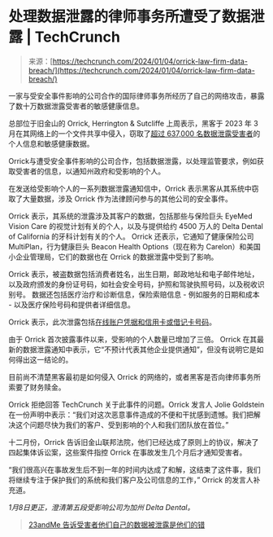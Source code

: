 <!--yml

category: 未分类

date: 2024-05-27 14:31:16

-->

# 处理数据泄露的律师事务所遭受了数据泄露 | TechCrunch

> 来源：[https://techcrunch.com/2024/01/04/orrick-law-firm-data-breach/](https://techcrunch.com/2024/01/04/orrick-law-firm-data-breach/)

一家与受安全事件影响的公司合作的国际律师事务所经历了自己的网络攻击，暴露了数十万数据泄露受害者的敏感健康信息。

总部位于旧金山的 Orrick, Herrington & Sutcliffe 上周表示，黑客于 2023 年 3 月在其网络上的一个文件共享中侵入，窃取了[超过 637,000 名数据泄露受害者](https://apps.web.maine.gov/online/aeviewer/ME/40/8a2cebbb-af51-4e3b-ab37-a64ff132a972.shtml?=010420240000)的个人信息和敏感健康数据。

Orrick与遭受安全事件影响的公司合作，包括数据泄露，以处理监管要求，例如获取受害者的信息，以通知州政府和受影响的个人。

在发送给受影响个人的一系列数据泄露通知信中，Orrick 表示黑客从其系统中窃取了大量数据，涉及 Orrick 作为法律顾问参与的其他公司的安全事件。

Orrick 表示，其系统的泄露涉及其客户的数据，包括那些与保险巨头 EyeMed Vision Care 的视觉计划有关的个人，以及与提供给约 4500 万人的 Delta Dental of California 的牙科计划有关的个人。 Orrick 还表示，它通知了健康保险公司 MultiPlan，行为健康巨头 Beacon Health Options（现在称为 Carelon）和美国小企业管理局，它们的数据也在 Orrick 的数据泄露中受到了影响。

Orrick 表示，被盗数据包括消费者姓名，出生日期，邮政地址和电子邮件地址，以及政府颁发的身份证号码，如社会安全号码，护照和驾驶执照号码，以及税收识别号。 数据还包括医疗治疗和诊断信息，保险索赔信息 - 例如服务的日期和成本 - 以及医疗保险号码和提供者详细信息。

Orrick 表示，此次泄露包括[在线账户凭据和信用卡或借记卡号码](https://www.documentcloud.org/documents/24253719-orrick-data-breach)。

由于 Orrick 首次披露事件以来，受影响的个人数量已增加了三倍。 Orrick 在其最新的数据泄露通知中表示，它“不预计代表其他企业提供通知”，但没有说明它是如何得出这一结论的。

目前尚不清楚黑客最初是如何侵入 Orrick 的网络的，或者黑客是否向律师事务所索要了财务赎金。

Orrick 拒绝回答 TechCrunch 关于此事件的问题。Orrick 发言人 Jolie Goldstein 在一份声明中表示：“我们对这次恶意事件造成的不便和干扰感到遗憾。我们把解决这个问题尽快为我们的客户、受到影响的个人和我们团队放在首位。”

十二月份，Orrick 告诉旧金山联邦法院，他们已经达成了原则上的协议，解决了四起集体诉讼案，这些案件指控 Orrick 在事故发生几个月后才通知受害者。

“我们很高兴在事故发生后不到一年的时间内达成了和解，这结束了这件事，我们将继续专注于保护我们的系统和我们客户及公司信息的工作，” Orrick 的发言人补充道。

*1月8日更正，澄清第五段受影响公司为加州 Delta Dental。*

> [23andMe 告诉受害者他们自己的数据被泄露是他们的错](https://techcrunch.com/2024/01/03/23andme-tells-victims-its-their-fault-that-their-data-was-breached/)
